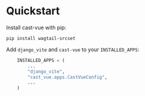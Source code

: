 # Quickstart

Install cast-vue with pip:

```shell
pip install wagtail-srcset
```

Add `django_vite` and `cast-vue` to your `INSTALLED_APPS`:

```python
    INSTALLED_APPS = (
        ...
        "django_vite",
        "cast_vue.apps.CastVueConfig",
        ...
    )
```